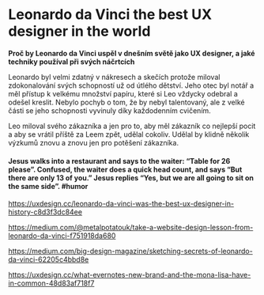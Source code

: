 # Leonardo da Vinci the best UX designer in the world

**Proč by Leonardo da Vinci uspěl v dnešním světě jako UX designer, a jaké techniky používal při svých náčrtcích**

Leonardo byl velmi zdatný v nákresech a skečích protože miloval zdokonalování svých schopností už od útlého dětství. Jeho otec byl notář a měl přístup k velkému množství papíru, které si Leo vždycky odebral a odešel kreslit. Nebylo pochyb o tom, že by nebyl talentovaný, ale z velké části se jeho schopnosti vyvinuly díky každodenním cvičením. 

Leo miloval svého zákazníka a jen pro to, aby měl zákazník co nejlepší pocit a aby se vrátil příště za Leem zpět, udělal cokoliv. Udělal by klidně několik výzkumů znovu a znovu jen pro potěšení zákazníka.



#### Jesus walks into a restaurant and says to the waiter: “Table for 26 please”. Confused, the waiter does a quick head count, and says “But there are only 13 of you.” Jesus replies “Yes, but we are all going to sit on the same side”. **#humor**
https://uxdesign.cc/leonardo-da-vinci-was-the-best-ux-designer-in-history-c8d3f3dc84ee

https://medium.com/@metalpotatouk/take-a-website-design-lesson-from-leonardo-da-vinci-f751918da680

https://medium.com/big-design-magazine/sketching-secrets-of-leonardo-da-vinci-62205c4bbd8e

https://uxdesign.cc/what-evernotes-new-brand-and-the-mona-lisa-have-in-common-48d83af718f7